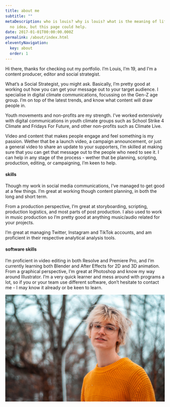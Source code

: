 ```yaml
---
title: about me
subtitle: ""
metaDescription: who is louis? why is louis? what is the meaning of life? i have
  no idea, but this page could help.
date: 2017-01-01T00:00:00.000Z
permalink: /about/index.html
eleventyNavigation:
  key: about
  order: 1
---
```



Hi there, thanks for checking out my portfolio. I’m Louis, I’m 19, and I’m a content producer, editor and social strategist.

What’s a Social Strategist, you might ask. Basically, I’m pretty good at working out how you can get your message out to your target audience. I specialise in digital climate communications, focussing on the Gen-Z age group. I’m on top of the latest trends, and know what content will draw people in.

Youth movements and non-profits are my strength. I’ve worked extensively with digital communications in youth climate groups such as School Strike 4 Climate and Fridays For Future, and other non-profits such as Climate Live.

Video and content that makes people engage and feel something is my passion. Wether that be a launch video, a campaign announcement, or just a general video to share an update to your supporters, I’m skilled at making sure that you can get that message out to the people who need to see it. I can help in any stage of the process - wether that be planning, scripting, production, editing, or campaigning, I’m keen to help.

#### skills

Though my work in social media communications, I’ve managed to get good at a few things. I’m great at working though content planning, in both the long and short term.

From a production perspective, I’m great at storyboarding, scripting, production logistics, and most parts of post production. I also used to work in music production so I’m pretty good at anything music/audio related for your projects.

I’m great at managing Twitter, Instagram and TikTok accounts, and am proficient in their respective analytical analysis tools.

#### software skills

I’m proficient in video editing in both Resolve and Premiere Pro, and I’m currently learning both Blender and After Effects for 2D and 3D animation. From a graphical perspective, I’m great at Photoshop and know my way around Illustrator. I’m a very quick learner and mess around with programs a lot, so if you or your team use different software, don’t hesitate to contact me - I may know it already or be keen to learn.

![image](/static/img/portrait-hoz.jpg "image of louis")
